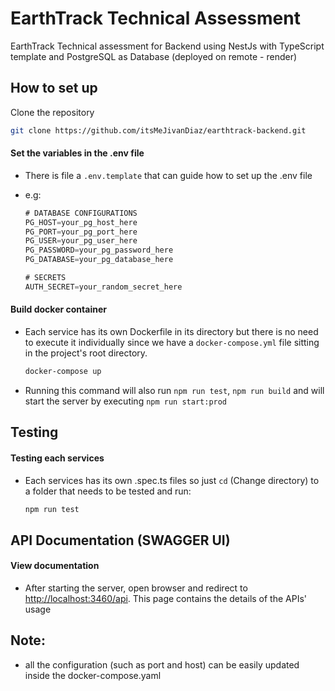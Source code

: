 # **EarthTrack Technical Assessment**

EarthTrack Technical assessment for Backend using NestJs with TypeScript template and PostgreSQL as Database (deployed on remote - render)

## How to set up

Clone the repository

  ```bash
  git clone https://github.com/itsMeJivanDiaz/earthtrack-backend.git
  ```

#### Set the variables in the .env file

 - There is file a `.env.template` that can guide how to set up the .env file

 - e.g:

    ```javascript
    # DATABASE CONFIGURATIONS
    PG_HOST=your_pg_host_here
    PG_PORT=your_pg_port_here
    PG_USER=your_pg_user_here
    PG_PASSWORD=your_pg_password_here
    PG_DATABASE=your_pg_database_here

    # SECRETS
    AUTH_SECRET=your_random_secret_here
    ```

#### Build docker container

- Each service has its own Dockerfile in its directory but there is no need to execute it individually since we have a `docker-compose.yml` file sitting in the project's root directory.

  ```bash 
  docker-compose up
  ```
- Running this command will also run `npm run test`, `npm run build` and will start the server by executing `npm run start:prod`


## Testing

#### Testing each services

- Each services has its own .spec.ts files so just `cd` (Change directory) to a folder that needs to be tested and run:

  ```bash
  npm run test
  ```

## API Documentation (SWAGGER UI)

#### View documentation

- After starting the server, open browser and redirect to <http://localhost:3460/api>. This page contains the details of the APIs' usage

## Note:

- all the configuration (such as port and host) can be easily updated inside the docker-compose.yaml
